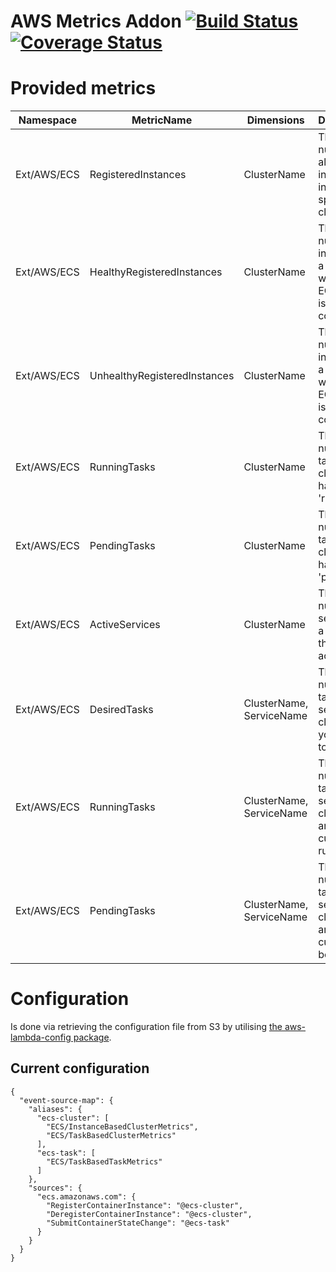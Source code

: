 # AWS Metrics Addon [![Build Status](https://travis-ci.org/trademachines/aws-metrics-addon.svg?branch=master)](https://travis-ci.org/trademachines/aws-metrics-addon) [![Coverage Status](https://coveralls.io/repos/github/trademachines/aws-metrics-addon/badge.svg?branch=master)](https://coveralls.io/github/trademachines/aws-metrics-addon?branch=master)

# Provided metrics

| Namespace | MetricName | Dimensions | Description |
| --- | --- | --- | --- |
| Ext/AWS/ECS | RegisteredInstances | ClusterName | The number of all instances inside a specific cluster. |
| Ext/AWS/ECS | HealthyRegisteredInstances | ClusterName | The number of instances in a cluster where the ECS agent is connected. |
| Ext/AWS/ECS | UnhealthyRegisteredInstances | ClusterName | The number of instances in a cluster where the ECS agent is **not** connected. |
| Ext/AWS/ECS | RunningTasks | ClusterName | The number of tasks in a cluster that have state 'running'. |
| Ext/AWS/ECS | PendingTasks | ClusterName | The number of tasks in a cluster that have state 'pending'. |
| Ext/AWS/ECS | ActiveServices | ClusterName | The number of services in a cluster that are active. |
| Ext/AWS/ECS | DesiredTasks | ClusterName, ServiceName | The number of tasks of a service in a cluster that you won't to have. |
| Ext/AWS/ECS | RunningTasks | ClusterName, ServiceName | The number of tasks of a service in a cluster that are currently running. |
| Ext/AWS/ECS | PendingTasks | ClusterName, ServiceName | The number of tasks of a service in a cluster that are currently booting up. |

# Configuration

Is done via retrieving the configuration file from S3 by utilising [the aws-lambda-config package](https://www.npmjs.com/package/aws-lambda-config).

## Current configuration

````
{
  "event-source-map": {
    "aliases": {
      "ecs-cluster": [
        "ECS/InstanceBasedClusterMetrics",
        "ECS/TaskBasedClusterMetrics"
      ],
      "ecs-task": [
        "ECS/TaskBasedTaskMetrics"
      ]
    },
    "sources": {
      "ecs.amazonaws.com": {
        "RegisterContainerInstance": "@ecs-cluster",
        "DeregisterContainerInstance": "@ecs-cluster",
        "SubmitContainerStateChange": "@ecs-task"
      }
    }
  }
}
````
